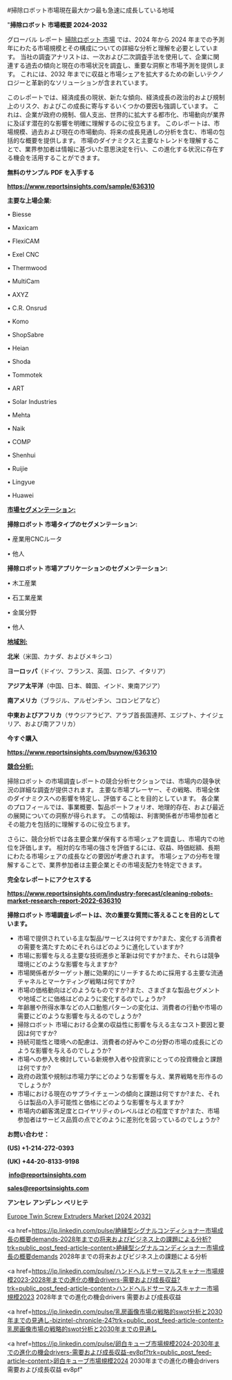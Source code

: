 #掃除ロボット市場現在最大かつ最も急速に成長している地域

"<strong>掃除ロボット 市場概要 2024-2032</strong>

グローバル レポート <a href=https://www.reportsinsights.com/sample/636310>掃除ロボット 市場</a> では、2024 年から 2024 年までの予測年にわたる市場規模とその構成についての詳細な分析と理解を必要としています。 当社の調査アナリストは、一次および二次調査手法を使用して、企業に関連する過去の傾向と現在の市場状況を調査し、重要な洞察と市場予測を提供します。 これには、2032 年までに収益と市場シェアを拡大​​するための新しいテクノロジーと革新的なソリューションが含まれています。

このレポートでは、経済成長の現状、新たな傾向、経済成長の政治的および規制上のリスク、およびこの成長に寄与するいくつかの要因も強調しています。 これは、企業が政府の規制、個人支出、世界的に拡大する都市化、市場動向が業界に及ぼす潜在的な影響を明確に理解するのに役立ちます。 このレポートは、市場規模、過去および現在の市場動向、将来の成長見通しの分析を含む、市場の包括的な概要を提供します。 市場のダイナミクスと主要なトレンドを理解することで、業界参加者は情報に基づいた意思決定を行い、この進化する状況に存在する機会を活用することができます。

<strong><b>無料のサンプル PDF を入手する</b></strong>

<a href=https://www.reportsinsights.com/sample/636310><strong><u>https://www.reportsinsights.com/sample/636310</u></strong></a>

<strong>主要な上場企業:</strong>

• Biesse

• Maxicam

• FlexiCAM

• Exel CNC

• Thermwood

• MultiCam

• AXYZ

• C.R. Onsrud

• Komo

• ShopSabre

• Heian

• Shoda

• Tommotek

• ART

• Solar Industries

• Mehta

• Naik

• COMP

• Shenhui

• Ruijie

• Lingyue

• Huawei

<strong><u>市場セグメンテーション</u></strong><strong><u>:</u></strong>

<strong>掃除ロボット 市場タイプのセグメンテーション:</strong>

• 産業用CNCルータ

• 他人

<strong>掃除ロボット 市場アプリケーションのセグメンテーション:</strong>

• 木工産業

• 石工業産業

• 金属分野

• 他人

<strong><u>地域別</u></strong><strong><u>:</u></strong>

<strong>北米</strong>（米国、カナダ、およびメキシコ）

<strong>ヨーロッパ</strong>（ドイツ、フランス、英国、ロシア、イタリア）

<strong>アジア太平洋</strong>（中国、日本、韓国、インド、東南アジア）

<strong>南アメリカ</strong>（ブラジル、アルゼンチン、コロンビアなど）

<strong>中東およびアフリカ</strong>（サウジアラビア、アラブ首長国連邦、エジプト、ナイジェリア、および南アフリカ）

<strong>今すぐ購入</strong>

<a href=https://www.reportsinsights.com/buynow/636310><strong><u>https://www.reportsinsights.com/buynow/636310</u></strong></a>

<strong><u>競合分析:</u></strong>

掃除ロボット の市場調査レポートの競合分析セクションでは、市場内の競争状況の詳細な調査が提供されます。 主要な市場プレーヤー、その戦略、市場全体のダイナミクスへの影響を特定し、評価することを目的としています。 各企業のプロフィールでは、事業概要、製品ポートフォリオ、地理的存在、および最近の展開についての洞察が得られます。 この情報は、利害関係者が市場参加者とその能力を包括的に理解するのに役立ちます。

さらに、競合分析では各主要企業が保有する市場シェアを調査し、市場内での地位を評価します。 相対的な市場の強さを評価するには、収益、時価総額、長期にわたる市場シェアの成長などの要因が考慮されます。 市場シェアの分布を理解することで、業界参加者は主要企業とその市場支配力を特定できます。

<strong>完全なレポートにアクセスする</strong>

<a href=https://www.reportsinsights.com/industry-forecast/cleaning-robots-market-research-report-2022-636310><strong><u><b>https://www.reportsinsights.com/industry-forecast/cleaning-robots-market-research-report-2022-636310</b></u></strong></a>

<strong><b>掃除ロボット 市場調査レポートは、次の重要な質問に答えることを目的としています。</b></strong>
<ul>
  <li>市場で提供されている主な製品/サービスは何ですか?また、変化する消費者の需要を満たすためにそれらはどのように進化していますか?</li>
  <li>市場に影響を与える主要な技術進歩と革新は何ですか?また、それらは競争環境にどのような影響を与えますか?</li>
  <li>市場関係者がターゲット層に効果的にリーチするために採用する主要な流通チャネルとマーケティング戦略は何ですか?</li>
  <li>市場の価格動向はどのようなものですか?また、さまざまな製品セグメントや地域ごとに価格はどのように変化するのでしょうか?</li>
  <li>年齢層や所得水準などの人口動態パターンの変化は、消費者の行動や市場の需要にどのような影響を与えるのでしょうか?</li>
  <li>掃除ロボット 市場における企業の収益性に影響を与える主なコスト要因と要因は何ですか?</li>
  <li>持続可能性と環境への配慮は、消費者の好みやこの分野の市場の成長にどのような影響を与えるのでしょうか?</li>
  <li>市場への参入を検討している新規参入者や投資家にとっての投資機会と課題は何ですか?</li>
  <li>政府の政策や規制は市場力学にどのような影響を与え、業界戦略を形作るのでしょうか?</li>
  <li>市場における現在のサプライチェーンの傾向と課題は何ですか?また、それらは製品の入手可能性と価格にどのような影響を与えますか?</li>
  <li>市場内の顧客満足度とロイヤリティのレベルはどの程度ですか?また、市場参加者はサービス品質の点でどのように差別化を図っているのでしょうか?</li>
</ul>
<strong>お問い合わせ：</strong>

<strong>(US) +1-214-272-0393</strong>

<strong>(UK) +44-20-8133-9198</strong>

<strong> </strong><a href=info@reportsinsights.com><strong><u>info@reportsinsights.com</u></strong></a>

<a href=sales@reportsinsights.com><strong><u>sales@reportsinsights.com</u></strong></a>

<strong>アンセレ アンデレン ベリヒテ</strong>

<a href=https://www.linkedin.com/pulse/europe-twin-screw-extruders-markets-emerging-trends-faanf/>Europe Twin Screw Extruders Market [2024 2032]</a>

<a href=https://jp.linkedin.com/pulse/絶縁型シグナルコンディショナー市場成長の概要demands-2028年までの将来およびビジネス上の課題による分析?trk=public_post_feed-article-content>絶縁型シグナルコンディショナー市場成長の概要demands 2028年までの将来およびビジネス上の課題による分析</a>

<a href=https://jp.linkedin.com/pulse/ハンドヘルドサーマルスキャナー市場規模2023-2028年までの進化の機会drivers-需要および成長収益?trk=public_post_feed-article-content>ハンドヘルドサーマルスキャナー市場規模2023 2028年までの進化の機会drivers 需要および成長収益</a>

<a href=https://jp.linkedin.com/pulse/乳房画像市場の戦略的swot分析と2030年までの見通し-bizintel-chronicle-24?trk=public_post_feed-article-content>乳房画像市場の戦略的swot分析と2030年までの見通し</a>

<a href=https://jp.linkedin.com/pulse/卵白キューブ市場規模2024-2030年までの進化の機会drivers-需要および成長収益-ev8pf?trk=public_post_feed-article-content>卵白キューブ市場規模2024 2030年までの進化の機会drivers 需要および成長収益 ev8pf</a>"
